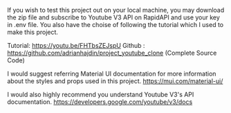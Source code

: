 If you wish to test this project out on your local machine, you may download the zip file and subscribe to Youtube V3 API on RapidAPI and use your key in .env file.
You also have the choise of following the tutorial which I used to make this project.

Tutorial: https://youtu.be/FHTbsZEJspU
Github : https://github.com/adrianhajdin/project_youtube_clone (Complete Source Code)

I would suggest referring Material UI documentation for more information about the styles and props used in this project.
https://mui.com/material-ui/

I would also highly recommend you understand Youtube V3's API documentation.
https://developers.google.com/youtube/v3/docs